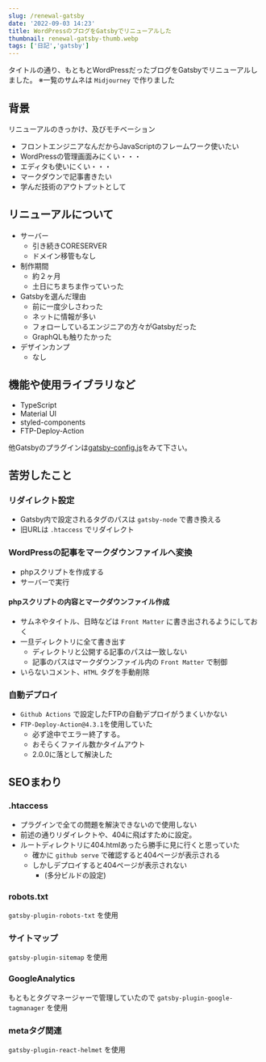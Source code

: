 ```yaml
---
slug: /renewal-gatsby
date: '2022-09-03 14:23'
title: WordPressのブログをGatsbyでリニューアルした
thumbnail: renewal-gatsby-thumb.webp
tags: ['日記','gatsby']
---
```

タイトルの通り、もともとWordPressだったブログをGatsbyでリニューアルしました。
※一覧のサムネは `Midjourney` で作りました

## 背景
リニューアルのきっかけ、及びモチベーション

- フロントエンジニアなんだからJavaScriptのフレームワーク使いたい
- WordPressの管理画面みにくい・・・
- エディタも使いにくい・・・
- マークダウンで記事書きたい
- 学んだ技術のアウトプットとして

## リニューアルについて
- サーバー
  - 引き続きCORESERVER
  - ドメイン移管もなし
- 制作期間
  - 約２ヶ月
  - 土日にちまちま作っていった
- Gatsbyを選んだ理由
  - 前に一度少しさわった
  - ネットに情報が多い
  - フォローしているエンジニアの方々がGatsbyだった
  - GraphQLも触りたかった
- デザインカンプ
  - なし

## 機能や使用ライブラリなど
- TypeScript
- Material UI
- styled-components
- FTP-Deploy-Action

他Gatsbyのプラグインは[gatsby-config.js](https://github.com/totocalcio/totolog34/blob/main/gatsby-config.js)をみて下さい。

## 苦労したこと

### リダイレクト設定
- Gatsby内で設定されるタグのパスは `gatsby-node` で書き換える
- 旧URLは `.htaccess` でリダイレクト

### WordPressの記事をマークダウンファイルへ変換
- phpスクリプトを作成する
- サーバーで実行

#### phpスクリプトの内容とマークダウンファイル作成
- サムネやタイトル、日時などは `Front Matter` に書き出されるようにしておく
- 一旦ディレクトリに全て書き出す
  - ディレクトリと公開する記事のパスは一致しない
  - 記事のパスはマークダウンファイル内の `Front Matter` で制御
- いらないコメント、`HTML` タグを手動削除

### 自動デプロイ
- `Github Actions` で設定したFTPの自動デプロイがうまくいかない
- `FTP-Deploy-Action@4.3.1`を使用していた
  - 必ず途中でエラー終了する。
  - おそらくファイル数かタイムアウト
  - 2.0.0に落として解決した

## SEOまわり
### .htaccess
- プラグインで全ての問題を解決できないので使用しない
- 前述の通りリダイレクトや、404に飛ばすために設定。
- ルートディレクトリに404.htmlあったら勝手に見に行くと思っていた
  - 確かに `github serve` で確認すると404ページが表示される
  - しかしデプロイすると404ページが表示されない
    - (多分ビルドの設定)

### robots.txt
`gatsby-plugin-robots-txt` を使用

### サイトマップ
`gatsby-plugin-sitemap` を使用

### GoogleAnalytics
もともとタグマネージャーで管理していたので `gatsby-plugin-google-tagmanager` を使用

### metaタグ関連
`gatsby-plugin-react-helmet` を使用
